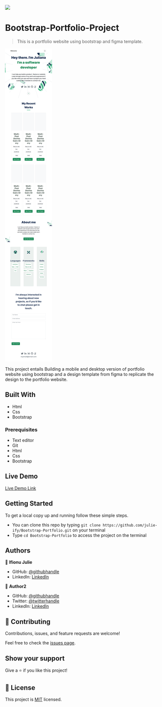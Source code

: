 ![](https://img.shields.io/badge/Microverse-blueviolet)

# Bootstrap-Portfolio-Project

> This is a portfolio website using bootstrap and figma template.

![screenshot](./images/fullb-img.png)

This project entails Building a mobile and desktop version of portfolio website using bootstrap and a design template from figma to replicate the design to the portfolio website.

## Built With

- Html
- Css
- Bootstrap

### Prerequisites

- Text editor
- Git
- Html
- Css
- Bootstrap

## Live Demo

[Live Demo Link](https://julie-ify.github.io/Portfolio-Mobile-version/)

## Getting Started

To get a local copy up and running follow these simple steps.

- You can clone this repo by typing `git clone https://github.com/julie-ify/Bootstrap-Portfolio.git` on your terminal
- Type `cd Bootstrap-Portfolio` to access the project on the terminal

## Authors

👤 **Ifionu Julie**

- GitHub: [@githubhandle](https://github.com/julie-ify)
- LinkedIn: [LinkedIn](https://www.linkedin.com/in/juliana-ifionu-4a9492212/)

👤 **Author2**

- GitHub: [@githubhandle](https://github.com/githubhandle)
- Twitter: [@twitterhandle](https://twitter.com/twitterhandle)
- LinkedIn: [LinkedIn](https://linkedin.com/in/linkedinhandle)

## 🤝 Contributing

Contributions, issues, and feature requests are welcome!

Feel free to check the [issues page](https://github.com/julie-ify/Bootstrap-Portfolio/issues).

## Show your support

Give a ⭐️ if you like this project!

## 📝 License

This project is [MIT](./MIT.md) licensed.
